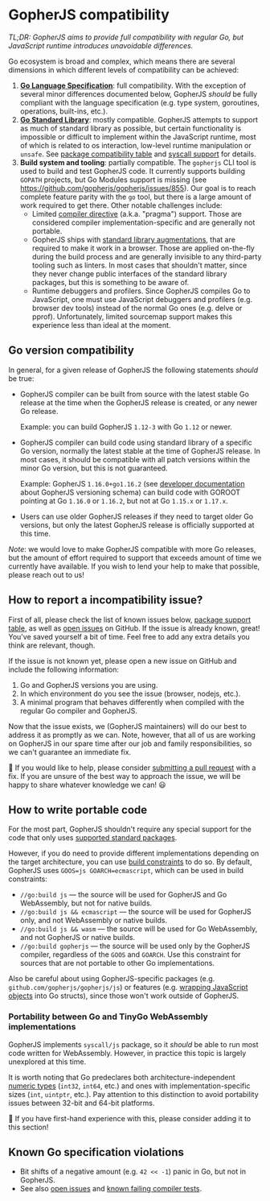 # GopherJS compatibility

_TL;DR: GopherJS aims to provide full compatibility with regular Go, but JavaScript runtime introduces unavoidable differences._

Go ecosystem is broad and complex, which means there are several dimensions in which different levels of compatibility can be achieved:

1.  **[Go Language Specification](https://golang.org/ref/spec)**: full compatibility. With the exception of several minor differences documented below, GopherJS _should_ be fully compliant with the language specification (e.g. type system, goroutines, operations, built-ins, etc.).
2.  **[Go Standard Library](https://pkg.go.dev/std)**: mostly compatible. GopherJS attempts to support as much of standard library as possible, but certain functionality is impossible or difficult to implement within the JavaScript runtime, most of which is related to os interaction, low-level runtime manipulation or `unsafe`. See [package compatibility table](packages.md) and [syscall support](syscalls.md) for details.
3.  **Build system and tooling**: partially compatible. The `gopherjs` CLI tool is used to build and test GopherJS code. It currently supports building `GOPATH` projects, but Go Modules support is missing (see https://github.com/gopherjs/gopherjs/issues/855). Our goal is to reach complete feature parity with the `go` tool, but there is a large amount of work required to get there. Other notable challenges include:
    - Limited [compiler directive](pragma.md) (a.k.a. "pragma") support. Those are considered compiler implementation-specific and are generally not portable.
    - GopherJS ships with [standard library augmentations](../compiler/natives/src/), that are required to make it work in a browser. Those are applied on-the-fly during the build process and are generally invisible to any third-party tooling such as linters. In most cases that shouldn't matter, since they never change public interfaces of the standard library packages, but this is something to be aware of.
    - Runtime debuggers and profilers. Since GopherJS compiles Go to JavaScript, one must use JavaScript debuggers and profilers (e.g. browser dev tools) instead of the normal Go ones (e.g. delve or pprof). Unfortunately, limited sourcemap support makes this experience less than ideal at the moment.

## Go version compatibility

In general, for a given release of GopherJS the following statements _should_ be true:

- GopherJS compiler can be built from source with the latest stable Go release at the time when the GopherJS release is created, or any newer Go release.

  Example: you can build GopherJS `1.12-3` with Go `1.12` or newer.

- GopherJS compiler can build code using standard library of a specific Go version, normally the latest stable at the time of GopherJS release. In most cases, it should be compatible with all patch versions within the minor Go version, but this is not guaranteed.

  Example: GopherJS `1.16.0+go1.16.2` (see [developer documentation](https://github.com/gopherjs/gopherjs/wiki/Developer-Guidelines#versions) about GopherJS versioning schema) can build code with GOROOT pointing at Go `1.16.0` or `1.16.2`, but not at Go `1.15.x` or `1.17.x`.

- Users can use older GopherJS releases if they need to target older Go versions, but only the latest GopherJS release is officially supported at this time.

_Note_: we would love to make GopherJS compatible with more Go releases, but the amount of effort required to support that exceeds amount of time we currently have available. If you wish to lend your help to make that possible, please reach out to us!

## How to report a incompatibility issue?

First of all, please check the list of known issues below, [package support table](packages.md), as well as [open issues](https://github.com/gopherjs/gopherjs/issues) on GitHub. If the issue is already known, great! You've saved yourself a bit of time. Feel free to add any extra details you think are relevant, though.

If the issue is not known yet, please open a new issue on GitHub and include the following information:

1. Go and GopherJS versions you are using.
2. In which environment do you see the issue (browser, nodejs, etc.).
3. A minimal program that behaves differently when compiled with the regular Go compiler and GopherJS.

Now that the issue exists, we (GopherJS maintainers) will do our best to address it as promptly as we can. Note, however, that all of us are working on GopherJS in our spare time after our job and family responsibilities, so we can't guarantee an immediate fix.

🚧 If you would like to help, please consider [submitting a pull request](https://github.com/gopherjs/gopherjs/wiki/Developer-Guidelines) with a fix. If you are unsure of the best way to approach the issue, we will be happy to share whatever knowledge we can! 😃

## How to write portable code

For the most part, GopherJS shouldn't require any special support for the code that only uses [supported standard packages](packages.md).

However, if you do need to provide different implementations depending on the target architecture, you can use [build constraints](https://golang.org/cmd/go/#hdr-Build_constraints) to do so. By default, GopherJS uses `GOOS=js GOARCH=ecmascript`, which can be used in build constraints:

- `//go:build js` — the source will be used for GopherJS and Go WebAssembly, but not for native builds.
- `//go:build js && ecmascript` — the source will be used for GopherJS only, and not WebAssembly or native builds.
- `//go:build js && wasm` — the source will be used for Go WebAssembly, and not GopherJS or native builds.
- `//go:build gopherjs` — the source will be used only by the GopherJS compiler, regardless of the `GOOS` and `GOARCH`. Use this constraint for sources that are not portable to other Go implementations.

Also be careful about using GopherJS-specific packages (e.g. `github.com/gopherjs/gopherjs/js`) or features (e.g. [wrapping JavaScript objects](https://github.com/gopherjs/gopherjs/wiki/JavaScript-Tips-and-Gotchas#tips) into Go structs), since those won't work outside of GopherJS.

### Portability between Go and TinyGo WebAssembly implementations

GopherJS implements `syscall/js` package, so it _should_ be able to run most code written for WebAssembly. However, in practice this topic is largely unexplored at this time.

It is worth noting that Go predeclares both architecture-independent [numeric types](https://go.dev/ref/spec#Numeric_types) (`int32`, `int64`, etc.) and ones with implementation-specific sizes (`int`, `uintptr`, etc.). Pay attention to this distinction to avoid portability issues between 32-bit and 64-bit platforms.

🚧 If you have first-hand experience with this, please consider adding it to this section!

## Known Go specification violations

- Bit shifts of a negative amount (e.g. `42 << -1`) panic in Go, but not in GopherJS.
- See also [open issues](https://github.com/gopherjs/gopherjs/issues) and [known failing compiler tests](https://github.com/gopherjs/gopherjs/blob/master/tests/run.go).
